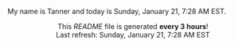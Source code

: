My name is Tanner and today is Sunday, January 21, 7:28 AM EST.

<p align="center">This <i>README</i> file is generated <b>every 3 hours</b>!</br>Last refresh: Sunday, January 21, 7:28 AM EST<br /></p>
